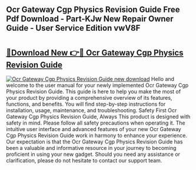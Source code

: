 ## Ocr Gateway Cgp Physics Revision Guide Free Pdf Download - Part-KJw New Repair Owner Guide - User Service Edition vwV8F

# <h2><a href="http://bc6113.oget.top/?id=Ocr+Gateway+Cgp+Physics+Revision+Guide">🔗Download New 👉🔴 Ocr Gateway Cgp Physics Revision Guide</a></h2>

[![Ocr Gateway Cgp Physics Revision Guide new download](https://i.imgur.com/5g1atiW.png)](http://bc6113.oget.top/?id=Ocr+Gateway+Cgp+Physics+Revision+Guide)
Hello and welcome to the user manual for your newly implemented Ocr Gateway Cgp Physics Revision Guide. This guide is here to help you make the most of your product by providing a comprehensive overview of its features, functions, and benefits. You will find step-by-step instructions for installation, usage, maintenance, and troubleshooting. Safety First Ocr Gateway Cgp Physics Revision Guide, Always This product is designed with safety in mind. Please follow all safety precautions when operating it. The intuitive user interface and advanced features of your new Ocr Gateway Cgp Physics Revision Guide work in harmony to enhance your experience. Our expectation is that the Ocr Gateway Cgp Physics Revision Guide has been a valuable and informative resource in your journey to becoming proficient in using your new gadget. Should you need any assistance or clarification, please do not hesitate to contact our support team.
